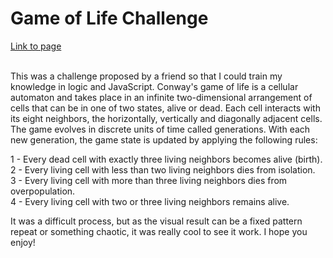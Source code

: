 <h1>Game of Life Challenge</h1>
<a href="https://gameoflifechallenge.vercel.app">Link to page</a>
</br>
</br>
<p>This was a challenge proposed by a friend so that I could train my knowledge in logic and JavaScript. Conway's game of life is a cellular automaton and takes place in an infinite two-dimensional arrangement of cells that can be in one of two states, alive or dead. Each cell interacts with its eight neighbors, the horizontally, vertically and diagonally adjacent cells. The game evolves in discrete units of time called generations. With each new generation, the game state is updated by applying the following rules:</p>
<p>1 - Every dead cell with exactly three living neighbors becomes alive (birth).</br>
2 - Every living cell with less than two living neighbors dies from isolation.</br>
3 - Every living cell with more than three living neighbors dies from overpopulation.</br>
4 - Every living cell with two or three living neighbors remains alive.</br>
</p>
<p>It was a difficult process, but as the visual result can be a fixed pattern repeat or something chaotic, it was really cool to see it work. I hope you enjoy!</p>
